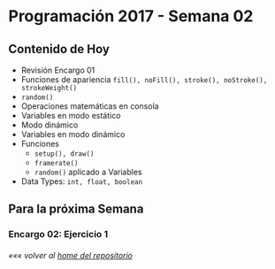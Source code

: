 # Programación 2017 - Semana 02
## Contenido de Hoy
* Revisión Encargo 01
* Funciones de apariencia `fill(), noFill(), stroke(), noStroke(), strokeWeight()`
* `random()`
* Operaciones matemáticas en consola
* Variables en modo estático
* Modo dinámico
* Variables en modo dinámico
* Funciones
  * `setup(), draw()`
  * `framerate()`
  * `random()` aplicado a Variables
* Data Types: `int, float, boolean`


## Para la próxima Semana
### Encargo 02: Ejercicio 1




###### *««« volver al [home del repositorio](https://github.com/Franzel/UDD_Programacion_2017_2sem)*

